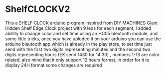# ShelfCLOCKV2
This a SHELF CLOCK arduino program inspired from DIY MACHINES Giant Hidden Shelf Edge Clock project with 9 leds for each segment, I added abillity to change color and set time using an HC05 bleutooth module, and some little tricks, once you have uploded it on your arduino you can use the arduino bleutooth app which is already in the play store, to set time just send with the first two digits representing minutes and the second two digits representing hours (EX send 1430 for 14:30) , numbers 1-13 are color related, also mind that it only support 12 hours format, in order for it to display 24H format some changes are required
